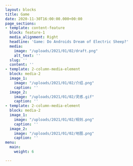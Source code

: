 ```yaml
---
layout: blocks
title: Game
date: 2020-11-30T16:00:00.000+00:00
page_sections:
- template: content-feature
  block: feature-1
  media_alignment: Right
  headline: 'Game: Do Androids Dream of Electric Sheep?'
  media:
    image: "/uploads/2021/01/02/draft.png"
    alt_text: ''
  slug: ''
  content: ''
- template: 2-column-media-element
  block: media-2
  image_1:
    image: "/uploads/2021/01/02/介绍.png"
    caption: ''
  image_2:
    image: "/uploads/2021/01/02/灵感.gif"
    caption: ''
- template: 2-column-media-element
  block: media-2
  image_1:
    image: "/uploads/2021/01/02/规则.png"
    caption: ''
  image_2:
    image: "/uploads/2021/01/02/地图.png"
    caption: ''
menu:
  main:
    weight: 6

---
```

